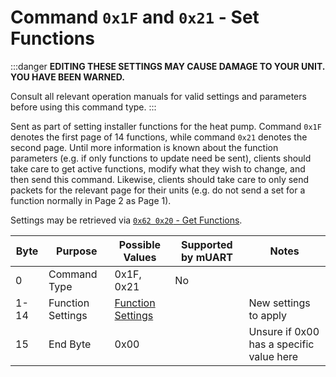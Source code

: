 # Command `0x1F` and `0x21` - Set Functions

:::danger
**EDITING THESE SETTINGS MAY CAUSE DAMAGE TO YOUR UNIT. YOU HAVE BEEN WARNED.**

Consult all relevant operation manuals for valid settings and parameters before using this command type.
:::

Sent as part of setting installer functions for the heat pump. Command `0x1F` denotes the first page of 14 functions, 
while command `0x21` denotes the second page. Until more information is known about the function parameters (e.g. if 
only functions to update need be sent), clients should take care to get active functions, modify what they wish to 
change, and then send this command. Likewise, clients should take care to only send packets for the relevant page for 
their units (e.g. do not send a set for a function normally in Page 2 as Page 1).

Settings may be retrieved via [`0x62 0x20` - Get Functions][get-functions].

| Byte | Purpose           | Possible Values                    | Supported by mUART | Notes                                    |
|------|-------------------|------------------------------------|--------------------|------------------------------------------|
| 0    | Command Type      | 0x1F, 0x21                         | No                 |
| 1-14 | Function Settings | [Function Settings][function-type] |                    | New settings to apply                    |
| 15   | End Byte          | 0x00                               |                    | Unsure if 0x00 has a specific value here |

[get-functions]: ../0x62-get-response/0x20-0x22-get-functions.md
[function-type]: ../data-types/function-settings.md